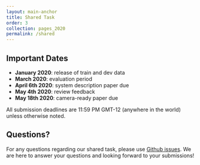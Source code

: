 ```yaml
---
layout: main-anchor
title: Shared Task
order: 3
collection: pages_2020
permalink: /shared
---
```

## Important Dates
- **January 2020**: release of train and dev data
- **March 2020**: evaluation period
- **April 6th 2020**: system description paper due
- **May 4th 2020**: review feedback
- **May 18th 2020**: camera-ready paper due

All submission deadlines are 11:59 PM GMT-12 (anywhere in the world) unless otherwise noted.

## Questions?
For any questions regarding our shared task, please use [Github issues](https://github.com/autosimtrans/AutoSimTrans-Shared-Task-2020/issues). We are here to answer your questions and looking forward to your submissions!
